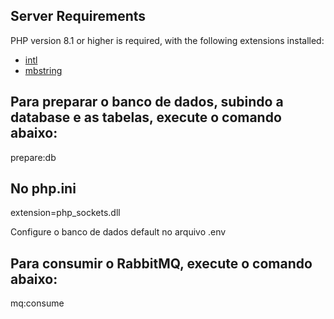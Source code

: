 ## Server Requirements

PHP version 8.1 or higher is required, with the following extensions installed:

- [intl](http://php.net/manual/en/intl.requirements.php)
- [mbstring](http://php.net/manual/en/mbstring.installation.php)

## Para preparar o banco de dados, subindo a database e as tabelas, execute o comando abaixo:

prepare:db

## No php.ini

extension=php_sockets.dll

Configure o banco de dados default no arquivo .env

## Para consumir o RabbitMQ, execute o comando abaixo:

mq:consume
